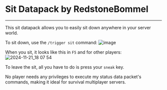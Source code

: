 # Sit Datapack by RedstoneBommel
-------------------------------------------------
This sit datapack allows you to easily sit down anywhere in your server world.

To sit down, use the `/trigger sit` command:
![image](https://github.com/user-attachments/assets/24cad981-6910-499a-ad0d-1450246611e8)

When you sit, it looks like this in `F5` and for other players:
![2024-11-21_18 07 54](https://github.com/user-attachments/assets/abcfbc3d-961f-4083-b228-5c3fc23d44bf)

To leave the sit, all you have to do is press your `sneak` key.

No player needs any privileges to execute my status data packet's commands, making it ideal for survival multiplayer servers.
